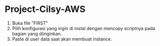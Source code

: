 # Project-Cilsy-AWS

1. Buka file "FIRST"
2. Pilih konfigurasi yang ingin di instal dengan mencopy scriptnya pada bagian yang diinginkan.
3. Paste di user data saat akan membuat instance.
